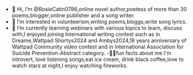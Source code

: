 - 👋 Hi, I’m @RosieCatin0786,online novel author,poetess of more than 30 poems,blogger,online publisher and a song writer.
- 👀 I’m interested in volunteerism,writing poems,bloggs,write song lyrics.
- 🌱 I’m currently learning webinars with various topics to learn, discuss with,I enjoyed joining International  writing contest such as in Dreame,Wattpad
Shortys2024 and Ambys2024,18 years anniversary of Wattpad Community video contest and in International Association for Suicide Prevention-Abstract category.
-📌📌fun facts about me I'm introvert, love listening songs,eat ice cream, drink black coffee,love to watch stars at night,I enjoy watching fireworks.